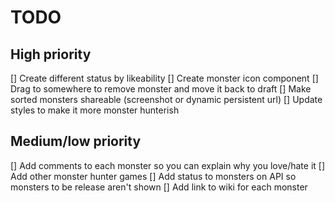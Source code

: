 # TODO

## High priority
[] Create different status by likeability
[] Create monster icon component
[] Drag to somewhere to remove monster and move it back to draft
[] Make sorted monsters shareable (screenshot or dynamic persistent url)
[] Update styles to make it more monster hunterish

## Medium/low priority
[] Add comments to each monster so you can explain why you love/hate it
[] Add other monster hunter games
[] Add status to monsters on API so monsters to be release aren't shown
[] Add link to wiki for each monster
